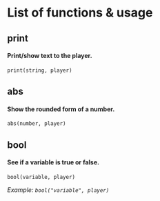 # List of functions & usage

## print
#### Print/show text to the player.
```print(string, player)```

## abs
#### Show the rounded form of a number.
```abs(number, player)```

## bool
#### See if a variable is true or false.
```bool(variable, player)```

*Example: ```bool("variable", player)```*
